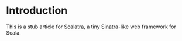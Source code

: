 # Introduction #

This is a stub article for [Scalatra](https://github.com/scalatra/scalatra), a tiny [Sinatra](http://www.sinatrarb.com/)-like web framework for Scala.